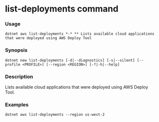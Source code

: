 # list-deployments command

### Usage
    dotnet aws list-deployments *-* ** Lists available cloud applications that were deployed using AWS Deploy Tool

### Synopsis
    dotnet new list-deployments [-d|--diagnostics] [-s|--silent] [--profile <PROFILE>] [--region <REGION>] [-?|-h|--help]

### Description
Lists available cloud applications that were deployed using AWS Deploy Tool.

### Examples

    dotnet aws list-deployments --region us-west-2

